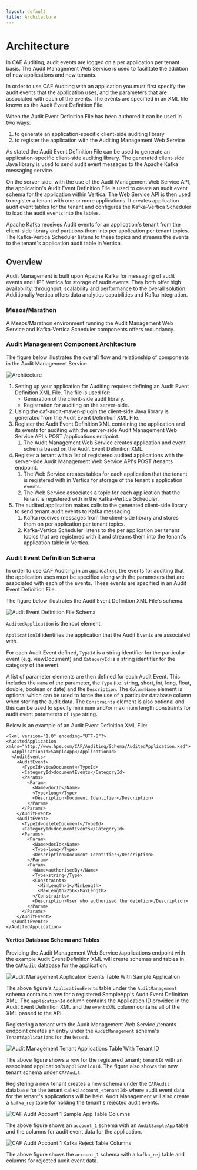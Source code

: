 ```yaml
---
layout: default
title: Architecture
---
```


# Architecture

In CAF Auditing, audit events are logged on a per application per tenant basis.  The Audit Management Web Service is used to facilitate the addition of new applications and new tenants.

In order to use CAF Auditing with an application you must first specify the audit events that the application uses, and the parameters that are associated with each of the events. The events are specified in an XML file known as the Audit Event Definition File.

When the Audit Event Definition File has been authored it can be used in two ways:

1. to generate an application-specific client-side auditing library
2. to register the application with the Auditing Management Web Service

As stated the Audit Event Definition File can be used to generate an application-specific client-side auditing library. The generated client-side Java library is used to send audit event messages to the Apache Kafka messaging service.

On the server-side, with the use of the Audit Management Web Service API, the application's Audit Event Definition File is used to create an audit event schema for the application within Vertica. The Web Service API is then used to register a tenant with one or more applications. It creates application audit event tables for the tenant and configures the Kafka-Vertica Scheduler to load the audit events into the tables.

Apache Kafka receives Audit events for an application's tenant from the client-side library and partitions them into per application per tenant topics. The Kafka-Vertica Scheduler listens to these topics and streams the events to the tenant's application audit table in Vertica.

## Overview

Audit Management is built upon Apache Kafka for messaging of audit events and HPE Vertica for storage of audit events. They both offer high availability, throughput, scalability and performance to the overall solution. Additionally Vertica offers data analytics capabilities and Kafka integration.

### Mesos/Marathon

A Mesos/Marathon environment running the Audit Management Web Service and Kafka-Vertica Scheduler components offers redundancy.

### Audit Management Component Architecture

The figure below illustrates the overall flow and relationship of components in the Audit Management Service.

![Architecture](images/AuditManagementArchitectureDraft.png)

1. Setting up your application for Auditing requires defining an Audit Event Definition XML File. The file is used for: 
	- Generation of the client-side audit library.
	- Registration for auditing on the server-side.
2. Using the caf-audit-maven-plugin the client-side Java library is generated from the Audit Event Definition XML File.
3. Register the Audit Event Definition XML containing the application and its events for auditing with the server-side Audit Management Web Service API's POST /applications endpoint.
	1. The Audit Management Web Service creates application and event schema based on the Audit Event Definition XML.
4. Register a tenant with a list of registered audited applications with the server-side Audit Management Web Service API's POST /tenants endpoint.
	1. The Web Service creates tables for each application that the tenant is registered with in Vertica for storage of the tenant's application events.
	2. The Web Service associates a topic for each application that the tenant is registered with in the Kafka-Vertica Scheduler.
5. The audited application makes calls to the generated client-side library to send tenant audit events to Kafka messaging.
	1. Kafka receives messages from the client-side library and stores them on per application per tenant topics.
	2. Kafka-Vertica Scheduler listens to the per application per tenant topics that are registered with it and streams them into the tenant's application table in Vertica.

### Audit Event Definition Schema

In order to use CAF Auditing in an application, the events for auditing that the application uses must be specified along with the parameters that are associated with each of the events. These events are specified in an Audit Event Definition File.

The figure below illustrates the Audit Event Definition XML File's schema.

![Audit Event Definition File Schema](images/audit-event-definition-file-desc.png)

`AuditedApplication` is the root element.

`ApplicationId` identifies the application that the Audit Events are associated with.

For each Audit Event defined, `TypeId` is a string identifier for the particular event (e.g. viewDocument) and `CategoryId` is a string identifier for the category of the event.

A list of parameter elements are then defined for each Audit Event. This includes the `Name` of the parameter, the `Type` (i.e. string, short, int, long, float, double, boolean or date) and the `Description`. The `ColumnName` element is optional which can be used to force the use of a particular database column when storing the audit data. The `Constraints` element is also optional and this can be used to specify minimum and/or maximum length constraints for audit event parameters of `Type` string.

Below is an example of an Audit Event Definition XML File:

	<?xml version="1.0" encoding="UTF-8"?>
	<AuditedApplication xmlns="http://www.hpe.com/CAF/Auditing/Schema/AuditedApplication.xsd">
	  <ApplicationId>SampleApp</ApplicationId>
	  <AuditEvents>
	    <AuditEvent>
	      <TypeId>viewDocument</TypeId>
	      <CategoryId>documentEvents</CategoryId>
	      <Params>
	        <Param>
	          <Name>docId</Name>
	          <Type>long</Type>
	          <Description>Document Identifier</Description>
	        </Param>
	      </Params>
	    </AuditEvent>
	    <AuditEvent>
	      <TypeId>deleteDocument</TypeId>
	      <CategoryId>documentEvents</CategoryId>
	      <Params>
	        <Param>
	          <Name>docId</Name>
	          <Type>long</Type>
	          <Description>Document Identifier</Description>
	        </Param>
	        <Param>
	          <Name>authorisedBy</Name>
	          <Type>string</Type>
			  <Constraints>
				<MinLength>1</MinLength>
				<MaxLength>256</MaxLength>
			  </Constraints>
	          <Description>User who authorised the deletion</Description>
	        </Param>
	      </Params>
	    </AuditEvent>
	  </AuditEvents>
	</AuditedApplication>

#### Vertica Database Schema and Tables

Providing the Audit Management Web Service /applications endpoint with the example Audit Event Definition XML will create schemas and tables in the `CAFAudit` database for the application.

![Audit Management Application Events Table With Sample Application](images/AuditManagementApplicationEventsWithSampleAppVertica.png)

The above figure's `ApplicationEvents` table under the `AuditManagement` schema contains a row for a registered SampleApp's Audit Event Definition XML. The `applicationId` column contains the Application ID provided in the Audit Event Definition XML and the `eventsXML` column contains all of the XML passed to the API.

Registering a tenant with the Audit Management Web Service /tenants endpoint creates an entry under the `AuditManagement` schema's `TenantApplications` for the tenant.

![Audit Management Tenant Applications Table With Tenant ID](images/AuditManagementTenantApplicationsWithTenantApplication.png)

The above figure shows a row for the registered tenant; `tenantId` with an associated application's `applicationId`. The figure also shows the new tenant schema under `CAFAudit`.

Registering a new tenant creates a new schema under the `CAFAudit` database for the tenant called `account_<tenantId>` where audit event data for the tenant's applications will be held. Audit Management will also create a `kafka_rej` table for holding the tenant's rejected audit events.

![CAF Audit Account 1 Sample App Table Columns](images/account_1AuditSampleAppColumns.png)

The above figure shows an `account_1` schema with an `AuditSampleApp` table and the columns for audit event data for the application.

![CAF Audit Account 1 Kafka Reject Table Columns](images/account_1RejectTable.png)

The above figure shows the `account_1` schema with a `kafka_rej` table and columns for rejected audit event data.